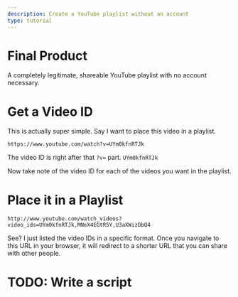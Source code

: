 ```yaml
---
description: Create a YouTube playlist without an account
type: tutorial
---
```

# Final Product
A completely legitimate, shareable YouTube playlist with no account necessary.

# Get a Video ID
This is actually super simple. Say I want to place this video in a playlist.
```
https://www.youtube.com/watch?v=UYm0kfnRTJk
```

The video ID is right after that `?v=` part. `UYm0kfnRTJk`

Now take note of the video ID for each of the videos you want in the playlist.

# Place it in a Playlist
```
http://www.youtube.com/watch_videos?video_ids=UYm0kfnRTJk,MNeX4EGtR5Y,U3aXWizDbQ4
```
See? I just listed the video IDs in a specific format.
Once you navigate to this URL in your browser, it will redirect to a shorter URL that you can share with other people.

# TODO: Write a script